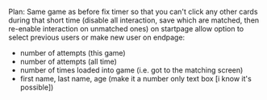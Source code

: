 Plan:
Same game as before
fix timer so that you can't click any other cards during that short time (disable all interaction, save which are matched, then re-enable interaction on unmatched ones)
on startpage allow option to select previous users or make new user
on endpage:
- number of attempts (this game)
- number of attempts (all time)
- number of times loaded into game (i.e. got to the matching screen)
- first name, last name, age (make it a number only text box [i know it's possible])
